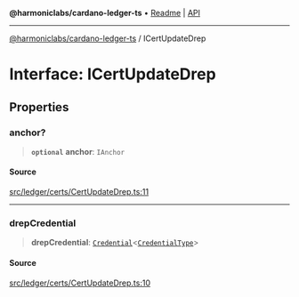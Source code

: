 **@harmoniclabs/cardano-ledger-ts** • [Readme](../Introduction) \| [API](../globals)

***

[@harmoniclabs/cardano-ledger-ts](../Introduction) / ICertUpdateDrep

# Interface: ICertUpdateDrep

## Properties

### anchor?

> **`optional`** **anchor**: `IAnchor`

#### Source

[src/ledger/certs/CertUpdateDrep.ts:11](https://github.com/HarmonicLabs/cardano-ledger-ts/blob/d1659b0/src/ledger/certs/CertUpdateDrep.ts#L11)

***

### drepCredential

> **drepCredential**: [`Credential`](../classes/Credential)\<[`CredentialType`](../enumerations/CredentialType)\>

#### Source

[src/ledger/certs/CertUpdateDrep.ts:10](https://github.com/HarmonicLabs/cardano-ledger-ts/blob/d1659b0/src/ledger/certs/CertUpdateDrep.ts#L10)
